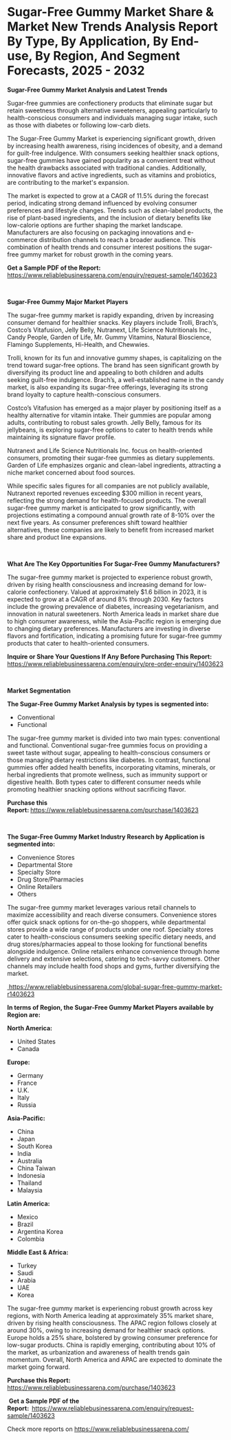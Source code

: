 <p><h1>Sugar-Free Gummy Market Share & Market New Trends Analysis Report By Type, By Application, By End-use, By Region, And Segment Forecasts, 2025 - 2032</h1></p><p><strong>Sugar-Free Gummy Market Analysis and Latest Trends</strong></p>
<p><p>Sugar-free gummies are confectionery products that eliminate sugar but retain sweetness through alternative sweeteners, appealing particularly to health-conscious consumers and individuals managing sugar intake, such as those with diabetes or following low-carb diets. </p><p>The Sugar-Free Gummy Market is experiencing significant growth, driven by increasing health awareness, rising incidences of obesity, and a demand for guilt-free indulgence. With consumers seeking healthier snack options, sugar-free gummies have gained popularity as a convenient treat without the health drawbacks associated with traditional candies. Additionally, innovative flavors and active ingredients, such as vitamins and probiotics, are contributing to the market's expansion.</p><p>The market is expected to grow at a CAGR of 11.5% during the forecast period, indicating strong demand influenced by evolving consumer preferences and lifestyle changes. Trends such as clean-label products, the rise of plant-based ingredients, and the inclusion of dietary benefits like low-calorie options are further shaping the market landscape. Manufacturers are also focusing on packaging innovations and e-commerce distribution channels to reach a broader audience. This combination of health trends and consumer interest positions the sugar-free gummy market for robust growth in the coming years.</p></p>
<p><strong>Get a Sample PDF of the Report:&nbsp;</strong> <a href="https://www.reliablebusinessarena.com/enquiry/request-sample/1403623?utm_campaign=3137&utm_medium=2&utm_source=Github&utm_content=ia&utm_term=28032025&utm_id=sugar-free-gummy">https://www.reliablebusinessarena.com/enquiry/request-sample/1403623</a></p>
<p>&nbsp;</p>
<p><strong>Sugar-Free Gummy Major Market Players</strong></p>
<p><p>The sugar-free gummy market is rapidly expanding, driven by increasing consumer demand for healthier snacks. Key players include Trolli, Brach’s, Costco’s Vitafusion, Jelly Belly, Nutranext, Life Science Nutritionals Inc., Candy People, Garden of Life, Mr. Gummy Vitamins, Natural Bioscience, Flamingo Supplements, Hi-Health, and Chewwies.</p><p>Trolli, known for its fun and innovative gummy shapes, is capitalizing on the trend toward sugar-free options. The brand has seen significant growth by diversifying its product line and appealing to both children and adults seeking guilt-free indulgence. Brach’s, a well-established name in the candy market, is also expanding its sugar-free offerings, leveraging its strong brand loyalty to capture health-conscious consumers.</p><p>Costco’s Vitafusion has emerged as a major player by positioning itself as a healthy alternative for vitamin intake. Their gummies are popular among adults, contributing to robust sales growth. Jelly Belly, famous for its jellybeans, is exploring sugar-free options to cater to health trends while maintaining its signature flavor profile.</p><p>Nutranext and Life Science Nutritionals Inc. focus on health-oriented consumers, promoting their sugar-free gummies as dietary supplements. Garden of Life emphasizes organic and clean-label ingredients, attracting a niche market concerned about food sources.</p><p>While specific sales figures for all companies are not publicly available, Nutranext reported revenues exceeding $300 million in recent years, reflecting the strong demand for health-focused products. The overall sugar-free gummy market is anticipated to grow significantly, with projections estimating a compound annual growth rate of 8-10% over the next five years. As consumer preferences shift toward healthier alternatives, these companies are likely to benefit from increased market share and product line expansions.</p></p>
<p>&nbsp;</p>
<p><strong>What Are The Key Opportunities For Sugar-Free Gummy Manufacturers?</strong></p>
<p><p>The sugar-free gummy market is projected to experience robust growth, driven by rising health consciousness and increasing demand for low-calorie confectionery. Valued at approximately $1.6 billion in 2023, it is expected to grow at a CAGR of around 8% through 2030. Key factors include the growing prevalence of diabetes, increasing vegetarianism, and innovation in natural sweeteners. North America leads in market share due to high consumer awareness, while the Asia-Pacific region is emerging due to changing dietary preferences. Manufacturers are investing in diverse flavors and fortification, indicating a promising future for sugar-free gummy products that cater to health-oriented consumers.</p></p>
<p><strong>Inquire or Share Your Questions If Any Before Purchasing This Report:</strong> <a href="https://www.reliablebusinessarena.com/enquiry/pre-order-enquiry/1403623?utm_campaign=3137&utm_medium=2&utm_source=Github&utm_content=ia&utm_term=28032025&utm_id=sugar-free-gummy">https://www.reliablebusinessarena.com/enquiry/pre-order-enquiry/1403623</a></p>
<p>&nbsp;</p>
<p><strong>Market Segmentation</strong></p>
<p><strong>The Sugar-Free Gummy Market Analysis by types is segmented into:</strong></p>
<p><ul><li>Conventional</li><li>Functional</li></ul></p>
<p><p>The sugar-free gummy market is divided into two main types: conventional and functional. Conventional sugar-free gummies focus on providing a sweet taste without sugar, appealing to health-conscious consumers or those managing dietary restrictions like diabetes. In contrast, functional gummies offer added health benefits, incorporating vitamins, minerals, or herbal ingredients that promote wellness, such as immunity support or digestive health. Both types cater to different consumer needs while promoting healthier snacking options without sacrificing flavor.</p></p>
<p><strong>Purchase this Report:&nbsp;</strong><a href="https://www.reliablebusinessarena.com/purchase/1403623?utm_campaign=3137&utm_medium=2&utm_source=Github&utm_content=ia&utm_term=28032025&utm_id=sugar-free-gummy">https://www.reliablebusinessarena.com/purchase/1403623</a></p>
<p>&nbsp;</p>
<p><strong>The Sugar-Free Gummy Market Industry Research by Application is segmented into:</strong></p>
<p><ul><li>Convenience Stores</li><li>Departmental Store</li><li>Specialty Store</li><li>Drug Store/Pharmacies</li><li>Online Retailers</li><li>Others</li></ul></p>
<p><p>The sugar-free gummy market leverages various retail channels to maximize accessibility and reach diverse consumers. Convenience stores offer quick snack options for on-the-go shoppers, while departmental stores provide a wide range of products under one roof. Specialty stores cater to health-conscious consumers seeking specific dietary needs, and drug stores/pharmacies appeal to those looking for functional benefits alongside indulgence. Online retailers enhance convenience through home delivery and extensive selections, catering to tech-savvy customers. Other channels may include health food shops and gyms, further diversifying the market.</p></p>
<p><a href="https://www.reliablebusinessarena.com/global-sugar-free-gummy-market-r1403623?utm_campaign=3137&utm_medium=2&utm_source=Github&utm_content=ia&utm_term=28032025&utm_id=sugar-free-gummy">&nbsp;https://www.reliablebusinessarena.com/global-sugar-free-gummy-market-r1403623</a></p>
<p><strong>In terms of Region, the Sugar-Free Gummy Market Players available by Region are:</strong></p>
<p>
    <p> <strong> North America: </strong>
        <ul>
            <li>United States</li>
            <li>Canada</li>
        </ul>
        </p> 
    <p> <strong> Europe: </strong>
        <ul>
            <li>Germany</li>
            <li>France</li>
            <li>U.K.</li>
            <li>Italy</li>
            <li>Russia</li>
        </ul>
        </p> 
    <p> <strong> Asia-Pacific: </strong>
        <ul>
            <li>China</li>
            <li>Japan</li>
            <li>South Korea</li>
            <li>India</li>
            <li>Australia</li>
            <li>China Taiwan</li>
            <li>Indonesia</li>
            <li>Thailand</li>
            <li>Malaysia</li>
        </ul>
        </p> 
    <p> <strong> Latin America: </strong>
        <ul>
            <li>Mexico</li>
            <li>Brazil</li>
            <li>Argentina Korea</li>
            <li>Colombia</li>
        </ul>
        </p> 
    <p> <strong> Middle East & Africa: </strong>
        <ul>
            <li>Turkey</li>
            <li>Saudi</li>
            <li>Arabia</li>
            <li>UAE</li>
            <li>Korea</li>
        </ul>
    </p>
    </p>
<p><p>The sugar-free gummy market is experiencing robust growth across key regions, with North America leading at approximately 35% market share, driven by rising health consciousness. The APAC region follows closely at around 30%, owing to increasing demand for healthier snack options. Europe holds a 25% share, bolstered by growing consumer preference for low-sugar products. China is rapidly emerging, contributing about 10% of the market, as urbanization and awareness of health trends gain momentum. Overall, North America and APAC are expected to dominate the market going forward.</p></p>
<p><strong>Purchase this Report: </strong><a href="https://www.reliablebusinessarena.com/purchase/1403623?utm_campaign=3137&utm_medium=2&utm_source=Github&utm_content=ia&utm_term=28032025&utm_id=sugar-free-gummy">https://www.reliablebusinessarena.com/purchase/1403623</a></p>
<p>&nbsp;<strong>Get a Sample PDF of the Report:&nbsp;&nbsp;</strong><a href="https://www.reliablebusinessarena.com/enquiry/request-sample/1403623?utm_campaign=3137&utm_medium=2&utm_source=Github&utm_content=ia&utm_term=28032025&utm_id=sugar-free-gummy">https://www.reliablebusinessarena.com/enquiry/request-sample/1403623</a></p>
<p><strong></strong></p>
<p>Check more reports on <a href="https://www.reliablebusinessarena.com/?utm_campaign=3137&utm_medium=2&utm_source=Github&utm_content=ia&utm_term=28032025&utm_id=sugar-free-gummy">https://www.reliablebusinessarena.com/</a></p>